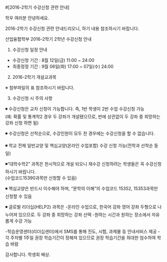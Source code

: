 ﻿#[2016-2학기 수강신청 관련 안내]

학우 여러분 안녕하세요.

2016-2학기 수강신청 관련 안내드리오니,
하기 내용 참조하시기 바랍니다.


산업융합학부 2016-2학기 2학년 수강신청 안내

1. 수강신청 일정 안내

- 수강신청 기간 : 8월 12일(금) 11:00 ~ 24:00
- 최종정정 기간 : 9월 06일(화) 17:00 ~ 07일(수) 24:00 

2. 2016-2학기 개설교과목

※ 첨부파일의 표 참조하시기 바랍니다.


3. 수강신청 시 주의 사항

◾ 수강신청은 교차 신청이 가능합니다. 즉, 1반 학생이 2반 수업 수강신청 가능   
(예: 확률 및 통계학2 경우 두 강좌가 개설됐으므로, 반에 상관없이 두 강좌 중 희망하는 강좌 신청 하면 됨)

◾ 수강신청은 선착순으로, 수강인원이 모두 찬 경우에는 수강신청을 할 수 없습니다.

◾ 학교 전체 일반교양 및 핵심교양(온라인 수업포함) 수강 신청 가능(전학과 선착순 동일)

◾“대학수학2” 과목은    한시적으로 개설 되오니 재수강 신청하려는 학생들은 꼭 수강신청 하시기 바랍니다.     
(수업코드15390과목만 신청할 수 있음)

◾ 핵심교양은 반드시 이수해야 하며, “문학의 이해”의 수업코드 15352, 15353과목만 신청할 수 있음 

◾ 글로벌 리더십(HELP2) 과목은   -온라인 수업으로, 한국어 강좌 영어 강좌 두형으로 나누어져 있으므로.
  두 강좌 중 희망하는 강좌 선택   -원하는 시간과 원하는 장소에서 자유롭게 수강 가능
  
-학습운영센터(리더십센터)에서 SMS를 통해 진도, 시험, 과제물 등 안내서비스 제공
-각 주차별 1주일 권장 학습기간이 정해져 있으므로 권장 학습기간을 최대한 엄수하여 학습 바람


감사합니다.
학생회 배상.